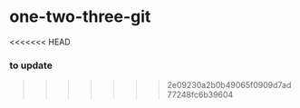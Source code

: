 one-two-three-git
=================

<<<<<<< HEAD
### to update
>>>>>>> 2e09230a2b0b49065f0909d7ad77248fc6b39604


